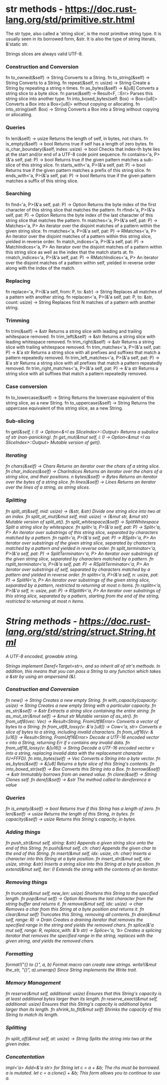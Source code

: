 # str methods - https://doc.rust-lang.org/std/primitive.str.html
The str type, also called a 'string slice', is the most primitive string type. It is usually seen in its borrowed form, &str. It is also the type of string literals, &'static str.

Strings slices are always valid UTF-8.


### Construction and Conversion
fn to_owned(&self) -> String                            Converts to a String.
fn to_string(&self) -> String                           Converts to a String.
fn repeat(&self, n: usize) -> String                    Create a String by repeating a string n times.
fn as_bytes(&self) -> &[u8]                             Converts a string slice to a byte slice.
fn parse<F>(&self) -> Result<F, <F as FromStr>::Err>    Parses this string slice into another type.
fn into_boxed_bytes(self: Box<str>) -> Box<[u8]>        Converts a Box<str> into a Box<[u8]> without copying or allocating.
fn into_string(self: Box<str>) -> String                Converts a Box<str> into a String without copying or allocating.

### Queries
fn len(&self) -> usize                                  Returns the length of self, in bytes, not chars.
fn is_empty(&self) -> bool                              Returns true if self has a length of zero bytes.
fn is_char_boundary(&self, index: usize) -> bool        Checks that index-th byte lies at the start and/or end of a UTF-8 code point sequence.
fn contains<'a, P>(&'a self, pat: P) -> bool            Returns true if the given pattern matches a sub-slice of this string slice.
fn starts_with<'a, P>(&'a self, pat: P) -> bool         Returns true if the given pattern matches a prefix of this string slice.
fn ends_with<'a, P>(&'a self, pat: P) -> bool           Returns true if the given pattern matches a suffix of this string slice.

### Searching
fn find<'a, P>(&'a self, pat: P) -> Option<usize>                           Returns the byte index of the first character of this string slice that matches the pattern.
fn rfind<'a, P>(&'a self, pat: P) -> Option<usize>                          Returns the byte index of the last character of this string slice that matches the pattern.
fn matches<'a, P>(&'a self, pat: P) -> Matches<'a, P>                       An iterator over the disjoint matches of a pattern within the given string slice.
fn rmatches<'a, P>(&'a self, pat: P) -> RMatches<'a, P>                     An iterator over the disjoint matches of a pattern within this string slice, yielded in reverse order.
fn match_indices<'a, P>(&'a self, pat: P) -> MatchIndices<'a, P>            An iterator over the disjoint matches of a pattern within this string slice as well as the index that the match starts at.
fn rmatch_indices<'a, P>(&'a self, pat: P) -> RMatchIndices<'a, P>          An iterator over the disjoint matches of a pattern within self, yielded in reverse order along with the index of the match.

### Replacing
fn replace<'a, P>(&'a self, from: P, to: &str) -> String                    Replaces all matches of a pattern with another string.
fn replacen<'a, P>(&'a self, pat: P, to: &str, count: usize) -> String      Replaces first N matches of a pattern with another string.

### Trimming
fn trim(&self) -> &str                                                      Returns a string slice with leading and trailing whitespace removed.
fn trim_left(&self) -> &str                                                 Returns a string slice with leading whitespace removed.
fn trim_right(&self) -> &str                                                Returns a string slice with trailing whitespace removed.
fn trim_matches<'a, P>(&'a self, pat: P) -> &'a str                         Returns a string slice with all prefixes and suffixes that match a pattern repeatedly removed.
fn trim_left_matches<'a, P>(&'a self, pat: P) -> &'a str                    Returns a string slice with all prefixes that match a pattern repeatedly removed.
fn trim_right_matches<'a, P>(&'a self, pat: P) -> &'a str                   Returns a string slice with all suffixes that match a pattern repeatedly removed.

### Case conversion
fn to_lowercase(&self) -> String                                            Returns the lowercase equivalent of this string slice, as a new String.
fn to_uppercase(&self) -> String                                            Returns the uppercase equivalent of this string slice, as a new String.

### Sub-slicing
fn get<I>(&self, i: I) -> Option<&<I as SliceIndex<str>>::Output>               Returns a subslice of str (non-panicking).
fn get_mut<I>(&mut self, i: I) -> Option<&mut <I as SliceIndex<str>>::Output>   Mutable version of get().

### Iterating
fn chars(&self) -> Chars                                                    Returns an iterator over the chars of a string slice.
fn char_indices(&self) -> CharIndices                                       Returns an iterator over the chars of a string slice, and their positions.
n bytes(&self) -> Bytes                                                     Returns an iterator over the bytes of a string slice.
fn lines(&self) -> Lines                                                    Returns an iterator over the lines of a string, as string slices.

### Splitting
fn split_at(&self, mid: usize) -> (&str, &str)                              Divide one string slice into two at an index.
fn split_at_mut(&mut self, mid: usize) -> (&mut str, &mut str)              Mutable version of split_at().
fn split_whitespace(&self) -> SplitWhitespace                               Split a string slice by whitespace.
fn split<'a, P>(&'a self, pat: P) -> Split<'a, P>                           An iterator over substrings of this string slice, separated by characters matched by a pattern.
fn rsplit<'a, P>(&'a self, pat: P) -> RSplit<'a, P>                         An iterator over substrings of the given string slice, separated by characters matched by a pattern and yielded in reverse order.
fn split_terminator<'a, P>(&'a self, pat: P) -> SplitTerminator<'a, P>      An iterator over substrings of the given string slice, separated by characters matched by a pattern.
fn rsplit_terminator<'a, P>(&'a self, pat: P) -> RSplitTerminator<'a, P>    An iterator over substrings of self, separated by characters matched by a pattern and yielded in reverse order.
fn splitn<'a, P>(&'a self, n: usize, pat: P) -> SplitN<'a, P>               An iterator over substrings of the given string slice, separated by a pattern, restricted to returning at most n items.
fn rsplitn<'a, P>(&'a self, n: usize, pat: P) -> RSplitN<'a, P>             An iterator over substrings of this string slice, separated by a pattern, starting from the end of the string, restricted to returning at most n items.



# String methods - https://doc.rust-lang.org/std/string/struct.String.html
A UTF-8 encoded, growable string.

Strings implement Deref<Target=str>, and so inherit all of str's methods. In addition, this means
that you can pass a String to any function which takes a &str by using an ampersand (&).

### Construction and Conversion
fn new() -> String                                              Creates a new empty String.
fn with_capacity(capacity: usize) -> String                     Creates a new empty String with a particular capacity.
fn as_str(&self) -> &str                                        Extracts a string slice containing the entire string.
fn as_mut_str(&mut self) -> &mut str                            Mutable version of as_str().
fn from_utf8(vec: Vec<u8>) -> Result<String, FromUtf8Error>     Converts a vector of bytes to a String.
fn from_utf8_lossy(v: &'a [u8]) -> Cow<'a, str>                 Converts a slice of bytes to a string, including invalid characters.
fn from_utf16(v: &[u16]) -> Result<String, FromUtf16Error>      Decode a UTF-16 encoded vector v into a String, returning Err if v contains any invalid data.
fn from_utf16_lossy(v: &[u16]) -> String                        Decode a UTF-16 encoded vector v into a string, replacing invalid data with the replacement character (U+FFFD).
fn into_bytes(self) -> Vec<u8>                                  Converts a String into a byte vector.
fn as_bytes(&self) -> &[u8]                                     Returns a byte slice of this String's contents.
fn into_boxed_str(self) -> Box<str>                             Converts this String into a Box<str>.
fn borrow(&self) -> &str                                        Immutably borrows from an owned value.
fn clone(&self) -> String                                       Clones self.
fn deref(&self) -> &str                                         The method called to dereference a value

### Queries
fn is_empty(&self) -> bool                                      Returns true if this String has a length of zero.
fn len(&self) -> usize                                          Returns the length of this String, in bytes.
fn capacity(&self) -> usize                                     Returns this String's capacity, in bytes.

### Adding things
fn push_str(&mut self, string: &str)                            Appends a given string slice onto the end of this String.
fn push(&mut self, ch: char)                                    Appends the given char to the end of this String.
fn insert(&mut self, idx: usize, ch: char)                      Inserts a character into this String at a byte position.
fn insert_str(&mut self, idx: usize, string: &str)              Inserts a string slice into this String at a byte position.
fn extend<I>(&mut self, iter: I)                                Extends the string with the contents of an iterator.

### Removing things
fn truncate(&mut self, new_len: usize)                          Shortens this String to the specified length.
fn pop(&mut self) -> Option<char>                               Removes the last character from the string buffer and returns it.
fn remove(&mut self, idx: usize) -> char                        Removes a char from this String at a byte position and returns it.
fn clear(&mut self)                                             Truncates this String, removing all contents.
fn drain<R>(&mut self, range: R) -> Drain                       Creates a draining iterator that removes the specified range in the string and yields the removed chars.
fn splice<R>(&'a mut self, range: R, replace_with: &'b str) -> Splice<'a, 'b>   Creates a splicing iterator that removes the specified range in the string, replaces with the given string, and yields the removed chars.

### Formatting
format!("{} to {}", a, b)                                       Format macro can create new strings.
write!(&mut the_str, "{}", a).unwrap()                          Since String implements the Write trait.

### Memory Management
fn reserve(&mut self, additional: usize)                        Ensures that this String's capacity is at least additional bytes larger than its length.
fn reserve_exact(&mut self, additional: usize)                  Ensures that this String's capacity is additional bytes larger than its length.
fn shrink_to_fit(&mut self)                                     Shrinks the capacity of this String to match its length.

### Splitting
fn split_off(&mut self, at: usize) -> String                    Splits the string into two at the given index.

### Concatentation
impl<'a> Add<&'a str> for String
    let c = a + &b;                                             The rhs must be borrowed. a is mutated.
    let c = a.clone() + &b;                                     This form allows you to continue to use a.
